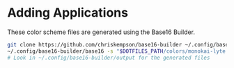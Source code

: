 # Adding Applications

These color scheme files are generated using the Base16 Builder. 

```bash
git clone https://github.com/chriskempson/base16-builder ~/.config/base16-builder
~/.config/base16-builder/base16 -s "$DOTFILES_PATH/colors/monokai-lyte.yml"
# Look in ~/.config/base16-builder/output for the generated files
```
